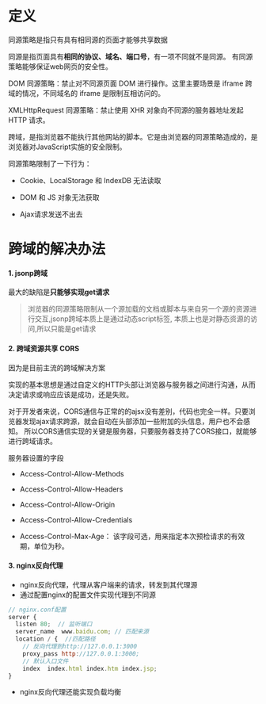 # 定义

同源策略是指只有具有相同源的页面才能够共享数据

同源是指页面具有**相同的协议、域名、端口号**，有一项不同就不是同源。 有同源策略能够保证web网页的安全性。

DOM 同源策略：禁止对不同源页面 DOM 进行操作。这里主要场景是 iframe 跨域的情况，不同域名的 iframe 是限制互相访问的。

XMLHttpRequest 同源策略：禁止使用 XHR 对象向不同源的服务器地址发起 HTTP 请求。


跨域，是指浏览器不能执行其他网站的脚本。它是由浏览器的同源策略造成的，是浏览器对JavaScript实施的安全限制。

同源策略限制了一下行为：

- Cookie、LocalStorage 和 IndexDB 无法读取

- DOM 和 JS 对象无法获取

- Ajax请求发送不出去

  

# 跨域的解决办法

   #### 1. jsonp跨域

最大的缺陷是**只能够实现get请求**

> 浏览器的同源策略限制从一个源加载的文档或脚本与来自另一个源的资源进行交互,jsonp跨域本质上是通过动态script标签, 本质上也是对静态资源的访问,所以只能是get请求



#### 2. 跨域资源共享 CORS

因为是目前主流的跨域解决方案

实现的基本思想是通过自定义的HTTP头部让浏览器与服务器之间进行沟通，从而决定请求或响应应该是成功，还是失败。


对于开发者来说，CORS通信与正常的的ajsx没有差别，代码也完全一样。只要浏览器发现ajax请求跨源，就会自动在头部添加一些附加的头信息，用户也不会感知。
所以CORS通信实现的关键是服务器，只要服务器支持了CORS接口，就能够进行跨域请求。

服务器设置的字段

- Access-Control-Allow-Methods

- Access-Control-Allow-Headers

- Access-Control-Allow-Origin

- Access-Control-Allow-Credentials

- Access-Control-Max-Age： 该字段可选，用来指定本次预检请求的有效期，单位为秒。

  

#### 3. nginx反向代理  

- nginx反向代理，代理从客户端来的请求，转发到其代理源
- 通过配置nginx的配置文件实现代理到不同源

```js
// nginx.conf配置
server {
  listen 80;  // 监听端口
  server_name  www.baidu.com; // 匹配来源
  location / {  //匹配路径
    // 反向代理到http://127.0.0.1:3000
    proxy_pass http://127.0.0.1:3000;
    // 默认入口文件
    index  index.html index.htm index.jsp;
}
```

- nginx反向代理还能实现负载均衡





